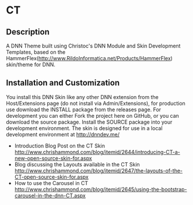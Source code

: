 CT
==========

Description
-----------
A DNN Theme built using Christoc's DNN Module and Skin Development Templates, based on the HammerFlex(http://www.RildoInformatica.net/Products/HammerFlex) skin/theme for DNN.

Installation and Customization
------------------------------
You install this DNN Skin like any other DNN extension from the Host/Extensions page (do not install via Admin/Extensions), for production use download the INSTALL package from the releases page. For development you can either Fork the project here on GitHub, or you can download the source package. Install the SOURCE package into your development environment. The skin is designed for use in a local development environment at http://dnndev.me/ 

* Introduction Blog Post on the CT Skin http://www.chrishammond.com/blog/itemid/2644/introducing-CT-a-new-open-source-skin-for.aspx
* Blog discussing the Layouts available in the CT Skin http://www.chrishammond.com/blog/itemid/2647/the-layouts-of-the-CT-open-source-skin-for.aspx
* How to use the Carousel in CT http://www.chrishammond.com/blog/itemid/2645/using-the-bootstrap-carousel-in-the-dnn-CT.aspx
